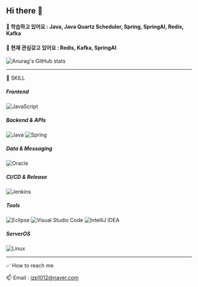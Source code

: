 ## Hi there 👋

<!--
**izp1012/izp1012** is a ✨ _special_ ✨ repository because its `README.md` (this file) appears on your GitHub profile.

Here are some ideas to get you started:

- 🔭 I’m currently working on ...
- 
- 👯 I’m looking to collaborate on ...
- 🤔 I’m looking for help with ...
- 💬 Ask me about ...

- 😄 Pronouns: ...
- ⚡ Fun fact: ...
-->

#### 🌱 학습하고 있어요 : Java, Java Quartz Scheduler, Spring, SpringAI, Redis, Kafka
#### 🤔 현재 관심갖고 있어요 : Redis, Kafka, SpringAI



<!-- <img width="57" height="20" alt="image" src="https://github.com/user-attachments/assets/f2c66d74-2b2a-4b37-9fe3-fd0c3e340e4c" />
<img width="59" height="20" alt="image" src="https://github.com/user-attachments/assets/c4854e5d-9ee8-41df-ae70-3306744c4f08" /> -->



![Anurag's GitHub stats](https://github-readme-stats.vercel.app/api?username=izp1012&theme=dark&show_icons=true)
<!-- ![Top Langs](https://github-readme-stats.vercel.app/api/top-langs/?username=izp1012&layout=compact&theme=gruvbox)-->
<!-- ![Medium Blog](https://github-readme-cards.vercel.app/medium/user/lav.nya.verma?count=5&theme=onedark) 
<img width="400" height="120" alt="image" src="https://github-readme-cards.vercel.app/medium/user/izp1012?count=5&theme=tokyonight" /> -->


---
👾 SKILL

##### Frontend

![JavaScript](https://img.shields.io/badge/javascript-%23323330.svg?style=for-the-badge&logo=javascript&logoColor=%23F7DF1E)


##### Backend & APIs

![Java](https://img.shields.io/badge/java-%23ED8B00.svg?style=for-the-badge&logo=java&logoColor=white)
![Spring](https://img.shields.io/badge/spring-%236DB33F.svg?style=for-the-badge&logo=spring&logoColor=white)

##### Data & Messaging

![Oracle](https://img.shields.io/badge/Oracle-F80000?style=for-the-badge&logo=oracle&logoColor=white)

##### CI/CD & Release

![Jenkins](https://img.shields.io/badge/jenkins-%232C5263.svg?style=for-the-badge&logo=jenkins&logoColor=white)

<!-- Cloud & Platform-->

<!-- <img width="35" height="20" alt="image" src="https://github.com/user-attachments/assets/7e1eea59-6b36-427f-be19-d1084ac596d5" />  -->
##### Tools

![Eclipse](https://img.shields.io/badge/Eclipse-FE7A16.svg?style=for-the-badge&logo=Eclipse&logoColor=white)
![Visual Studio Code](https://img.shields.io/badge/Visual%20Studio%20Code-0078d7.svg?style=for-the-badge&logo=visual-studio-code&logoColor=white)
![IntelliJ IDEA](https://img.shields.io/badge/IntelliJIDEA-000000.svg?style=for-the-badge&logo=intellij-idea&logoColor=white)


##### ServerOS

![Linux](https://img.shields.io/badge/Linux-FCC624?style=for-the-badge&logo=linux&logoColor=black)

---
✅ How to reach me

📫 Email : izp1012@naver.com
